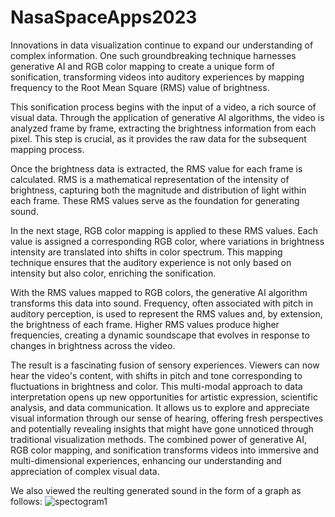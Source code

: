 ﻿# NasaSpaceApps2023

Innovations in data visualization continue to expand our understanding of complex information. One such groundbreaking technique harnesses generative AI and RGB color mapping to create a unique form of sonification, transforming videos into auditory experiences by mapping frequency to the Root Mean Square (RMS) value of brightness.

This sonification process begins with the input of a video, a rich source of visual data. Through the application of generative AI algorithms, the video is analyzed frame by frame, extracting the brightness information from each pixel. This step is crucial, as it provides the raw data for the subsequent mapping process.

Once the brightness data is extracted, the RMS value for each frame is calculated. RMS is a mathematical representation of the intensity of brightness, capturing both the magnitude and distribution of light within each frame. These RMS values serve as the foundation for generating sound.

In the next stage, RGB color mapping is applied to these RMS values. Each value is assigned a corresponding RGB color, where variations in brightness intensity are translated into shifts in color spectrum. This mapping technique ensures that the auditory experience is not only based on intensity but also color, enriching the sonification.

With the RMS values mapped to RGB colors, the generative AI algorithm transforms this data into sound. Frequency, often associated with pitch in auditory perception, is used to represent the RMS values and, by extension, the brightness of each frame. Higher RMS values produce higher frequencies, creating a dynamic soundscape that evolves in response to changes in brightness across the video.

The result is a fascinating fusion of sensory experiences. Viewers can now hear the video's content, with shifts in pitch and tone corresponding to fluctuations in brightness and color. This multi-modal approach to data interpretation opens up new opportunities for artistic expression, scientific analysis, and data communication. It allows us to explore and appreciate visual information through our sense of hearing, offering fresh perspectives and potentially revealing insights that might have gone unnoticed through traditional visualization methods. The combined power of generative AI, RGB color mapping, and sonification transforms videos into immersive and multi-dimensional experiences, enhancing our understanding and appreciation of complex visual data.

We also viewed the reulting generated sound in the form of a graph as follows: 
![spectogram1](https://github.com/vbafnaa/NasaSpaceApps2023/assets/102181892/d3ad53bc-1d64-4db3-8882-05ce44b1e068)
